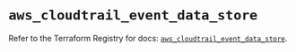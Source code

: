 # `aws_cloudtrail_event_data_store`

Refer to the Terraform Registry for docs: [`aws_cloudtrail_event_data_store`](https://registry.terraform.io/providers/hashicorp/aws/5.95.0/docs/resources/cloudtrail_event_data_store).
